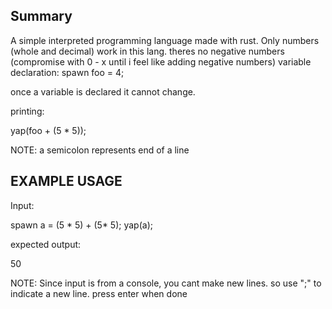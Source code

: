 <h2>Summary</h2>
A simple interpreted programming language made with rust.
Only numbers (whole and decimal) work in this lang. theres no negative numbers (compromise with 0 - x until i feel like adding negative numbers)
variable declaration:
spawn foo = 4;

once a variable is declared it cannot change.

printing:

yap(foo + (5 * 5));

NOTE: a semicolon represents end of a line
<H2>EXAMPLE USAGE</h2>

Input:

spawn a = (5 * 5) +  (5* 5); yap(a);

expected output:

50

NOTE: Since input is from a console, you cant make new lines. so use ";" to indicate a new line. press enter when done
